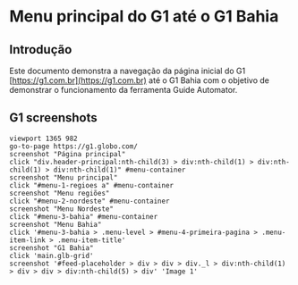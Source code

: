# Menu principal do G1 até o G1 Bahia

## Introdução

  Este documento demonstra a navegação da página inicial do G1 [https://g1.com.br](https://g1.com.br) até o G1 Bahia com o objetivo de demonstrar o funcionamento da ferramenta Guide Automator.

## G1 screenshots

```
viewport 1365 982
go-to-page https://g1.globo.com/
screenshot "Página principal"
click "div.header-principal:nth-child(3) > div:nth-child(1) > div:nth-child(1) > div:nth-child(1)" #menu-container
screenshot "Menu principal"
click "#menu-1-regioes a" #menu-container
screenshot "Menu regiões"
click "#menu-2-nordeste" #menu-container
screenshot "Menu Nordeste"
click "#menu-3-bahia" #menu-container
screenshot "Menu Bahia"
click '#menu-3-bahia > .menu-level > #menu-4-primeira-pagina > .menu-item-link > .menu-item-title'
screenshot "G1 Bahia"
click 'main.glb-grid'
screenshot '#feed-placeholder > div > div > div._l > div:nth-child(1) > div > div > div:nth-child(5) > div' 'Image 1'
```
